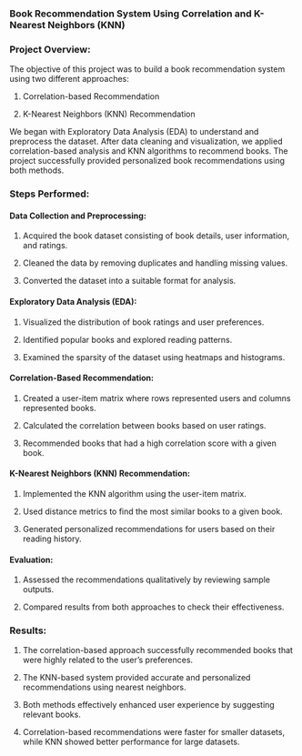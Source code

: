 ### Book Recommendation System Using Correlation and K-Nearest Neighbors (KNN)

### Project Overview:

The objective of this project was to build a book recommendation system using two different approaches:

1. Correlation-based Recommendation

2. K-Nearest Neighbors (KNN) Recommendation

We began with Exploratory Data Analysis (EDA) to understand and preprocess the dataset. After data cleaning and visualization, we applied correlation-based analysis and KNN algorithms to recommend books. The project successfully provided personalized book recommendations using both methods.

### Steps Performed:

#### Data Collection and Preprocessing:

1. Acquired the book dataset consisting of book details, user information, and ratings.

2. Cleaned the data by removing duplicates and handling missing values.

3. Converted the dataset into a suitable format for analysis.

#### Exploratory Data Analysis (EDA):

1. Visualized the distribution of book ratings and user preferences.

2. Identified popular books and explored reading patterns.

3. Examined the sparsity of the dataset using heatmaps and histograms.

#### Correlation-Based Recommendation:

1. Created a user-item matrix where rows represented users and columns represented books.

2. Calculated the correlation between books based on user ratings.

3. Recommended books that had a high correlation score with a given book.

#### K-Nearest Neighbors (KNN) Recommendation:

1. Implemented the KNN algorithm using the user-item matrix.

2. Used distance metrics to find the most similar books to a given book.

3. Generated personalized recommendations for users based on their reading history.

#### Evaluation:

1. Assessed the recommendations qualitatively by reviewing sample outputs.

2. Compared results from both approaches to check their effectiveness.

### Results:

1. The correlation-based approach successfully recommended books that were highly related to the user’s preferences.

2. The KNN-based system provided accurate and personalized recommendations using nearest neighbors.

3. Both methods effectively enhanced user experience by suggesting relevant books.

4. Correlation-based recommendations were faster for smaller datasets, while KNN showed better performance for large datasets.

